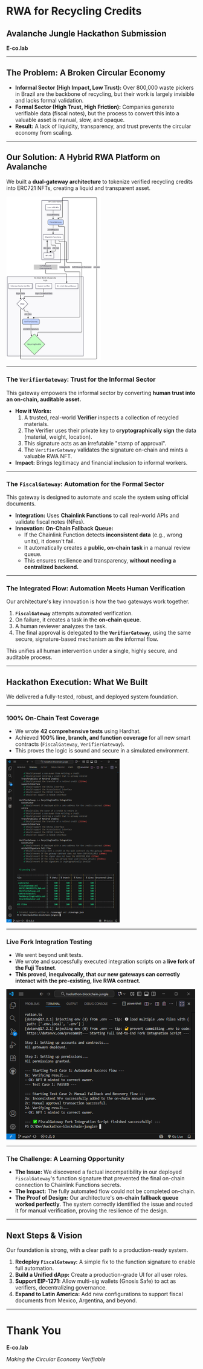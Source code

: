 <!--
theme: uncover
style: |
  section {
    font-size: 28px;
    line-height: 1.4;
  }
  h2 {
    font-size: 48px;
  }
-->

# RWA for Recycling Credits
## Avalanche Jungle Hackathon Submission
**E-co.lab**

---

## The Problem: A Broken Circular Economy

*   **Informal Sector (High Impact, Low Trust):** Over 800,000 waste pickers in Brazil are the backbone of recycling, but their work is largely invisible and lacks formal validation.
*   **Formal Sector (High Trust, High Friction):** Companies generate verifiable data (fiscal notes), but the process to convert this into a valuable asset is manual, slow, and opaque.
*   **Result:** A lack of liquidity, transparency, and trust prevents the circular economy from scaling.

---

## Our Solution: A Hybrid RWA Platform on Avalanche

We built a **dual-gateway architecture** to tokenize verified recycling credits into ERC721 NFTs, creating a liquid and transparent asset.

<style scoped>
img[alt="Diagram"] {
  width: 250px;
}
</style>

![Diagram](https://raw.githubusercontent.com/ecolab-web3/hackathon-blockchain-jungle/refs/heads/main/images/diagram.png)

---

### The `VerifierGateway`: Trust for the Informal Sector

This gateway empowers the informal sector by converting **human trust into an on-chain, auditable asset.**

*   **How it Works:**
    1.  A trusted, real-world **Verifier** inspects a collection of recycled materials.
    2.  The Verifier uses their private key to **cryptographically sign** the data (material, weight, location).
    3.  This signature acts as an irrefutable "stamp of approval".
    4.  The `VerifierGateway` validates the signature on-chain and mints a valuable RWA NFT.
*   **Impact:** Brings legitimacy and financial inclusion to informal workers.

---

### The `FiscalGateway`: Automation for the Formal Sector

This gateway is designed to automate and scale the system using official documents.

*   **Integration:** Uses **Chainlink Functions** to call real-world APIs and validate fiscal notes (NFes).
*   **Innovation: On-Chain Fallback Queue:**
    *   If the Chainlink Function detects **inconsistent data** (e.g., wrong units), it doesn't fail.
    *   It automatically creates a **public, on-chain task** in a manual review queue.
    *   This ensures resilience and transparency, **without needing a centralized backend.**

---

### The Integrated Flow: Automation Meets Human Verification

Our architecture's key innovation is how the two gateways work together.

1.  **`FiscalGateway`** attempts automated verification.
2.  On failure, it creates a task in the **on-chain queue**.
3.  A human reviewer analyzes the task.
4.  The final approval is delegated to the **`VerifierGateway`**, using the same secure, signature-based mechanism as the informal flow.

This unifies all human intervention under a single, highly secure, and auditable process.

---

<!-- _class: lead -->

## Hackathon Execution: What We Built

We delivered a fully-tested, robust, and deployed system foundation.

---

### 100% On-Chain Test Coverage

*   We wrote **42 comprehensive tests** using Hardhat.
*   Achieved **100% line, branch, and function coverage** for all new smart contracts (`FiscalGateway`, `VerifierGateway`).
*   This proves the logic is sound and secure in a simulated environment.

<style scoped>
img[alt="Coverage Report"] {
  width: 300px;
}
</style>

![Coverage Report](https://raw.githubusercontent.com/ecolab-web3/hackathon-blockchain-jungle/refs/heads/main/images/coverageReport.png)

---

### Live Fork Integration Testing

*   We went beyond unit tests.
*   We wrote and successfully executed integration scripts on a **live fork of the Fuji Testnet**.
*   **This proved, inequivocally, that our new gateways can correctly interact with the pre-existing, live RWA contract.**

<style scoped>
img[alt="Fork Test Success"] {
  width: 500px;
}
</style>

![Fork Test Success](https://raw.githubusercontent.com/ecolab-web3/hackathon-blockchain-jungle/refs/heads/main/images/fullFlowIntegration.png)

---

### The Challenge: A Learning Opportunity

*   **The Issue:** We discovered a factual incompatibility in our deployed `FiscalGateway`'s function signature that prevented the final on-chain connection to Chainlink Functions secrets.
*   **The Impact:** The fully automated flow could not be completed on-chain.
*   **The Proof of Design:** Our architecture's **on-chain fallback queue worked perfectly**. The system correctly identified the issue and routed it for manual verification, proving the resilience of the design.

---

## Next Steps & Vision

Our foundation is strong, with a clear path to a production-ready system.

1.  **Redeploy `FiscalGateway`:** A simple fix to the function signature to enable full automation.
2.  **Build a Unified dApp:** Create a production-grade UI for all user roles.
3.  **Support EIP-1271:** Allow multi-sig wallets (Gnosis Safe) to act as verifiers, decentralizing governance.
4.  **Expand to Latin America:** Add new configurations to support fiscal documents from Mexico, Argentina, and beyond.

---

<!-- _class: lead -->

# Thank You

**E-co.lab**

*Making the Circular Economy Verifiable*